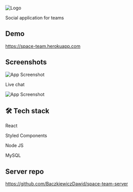 
![Logo](https://space-team.herokuapp.com/static/media/logo.426603c0ca72eba60ca7638f61e83954.svg)

Social application for teams


## Demo

https://space-team.herokuapp.com


## Screenshots

![App Screenshot](https://i.imgur.com/zAJjmdE.png)

Live chat

![App Screenshot](https://i.imgur.com/sqZ9IAU.png)



## 🛠 Tech stack
React

Styled Components

Node JS

MySQL

## Server repo

https://github.com/BaczkiewiczDawid/space-team-server
